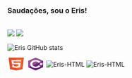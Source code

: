 
###  Saudações, sou o Eris!
<div style="display: inline_block"><br>
 
 <div> 
  <a href="https://www.instagram.com/erissilvar/" target="_blank"><img src="https://img.shields.io/badge/-Instagram-%23E4405F?style=for-the-badge&logo=instagram&logoColor=white" target="_blank"></a>
  <a href="https://www.linkedin.com/in/eris-emanoel-ribeiro-silva-b66549242/" target="_blank"><img src="https://img.shields.io/badge/-LinkedIn-%230077B5?style=for-the-badge&logo=linkedin&logoColor=white" target="_blank"></a> 
  
  
  </div>
  
 
  ![Eris GitHub stats](https://github-readme-stats.vercel.app/api?username=ErisSilvar&show_icons=true&theme=dark)
 

 
<div> 
<img align="center" alt="Eris-HTML" height="30" width="40" src="https://raw.githubusercontent.com/devicons/devicon/master/icons/html5/html5-original.svg">
  <img align="center" alt="Eris-Csharp" height="30" width="40" src="https://raw.githubusercontent.com/devicons/devicon/master/icons/csharp/csharp-original.svg">
  <img align="center" alt="Eris-HTML" height="30" width="30" src="https://upload.wikimedia.org/wikipedia/commons/thumb/c/cf/Lua-Logo.svg/640px-Lua-Logo.svg.png">
  <img align="center" alt="Eris-HTML" height="30" width="30" src="https://www.alura.com.br/artigos/assets/formacao-linguagem-c-plus-plus/img-01.png">
 
  
</div>
